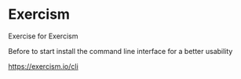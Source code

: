# Exercism
Exercise for Exercism

Before to start install the command line interface for a better usability

https://exercism.io/cli
